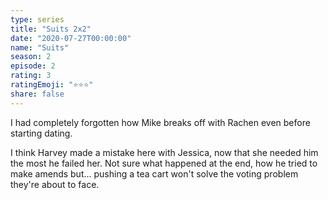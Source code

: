 ```yaml
---
type: series
title: "Suits 2x2"
date: "2020-07-27T00:00:00"
name: "Suits"
season: 2
episode: 2
rating: 3
ratingEmoji: "⭐️⭐️⭐️"
share: false
---
```


I had completely forgotten how Mike breaks off with Rachen even before starting dating.

I think Harvey made a mistake here with Jessica, now that she needed him the most he failed her. Not sure what happened at the end, how he tried to make amends but... pushing a tea cart won't solve the voting problem they're about to face.
